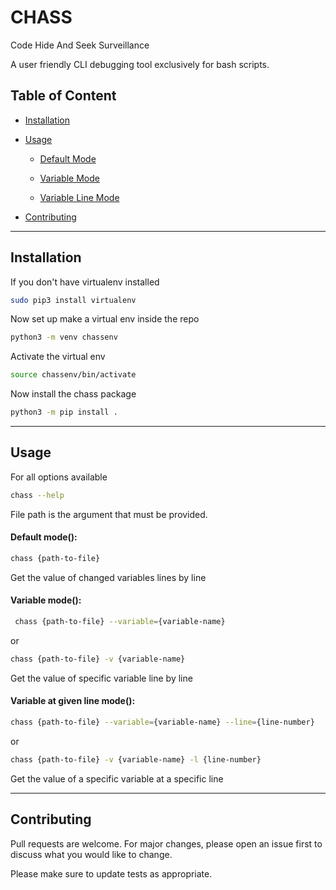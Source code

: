 # CHASS
Code Hide And Seek Surveillance

A user friendly CLI debugging tool exclusively for bash scripts.
## Table of Content
* [Installation](#installation)

* [Usage](#usage)

   * [Default Mode](#default)
   
   * [Variable Mode](#variable)
   
   * [Variable Line Mode](#line)
   
* [Contributing](#contributing)

---

## Installation

If you don't have virtualenv installed
```bash
sudo pip3 install virtualenv
```
Now set up make a virtual env inside the repo
```bash
python3 -m venv chassenv
```
Activate the virtual env
```bash
source chassenv/bin/activate
```
Now install the chass package
```bash
python3 -m pip install .
```
---

## Usage
For all options available

```bash
chass --help
```

File path is the argument that must be provided.

   <a name="default">
  
  #### Default mode(): 

   ```bash
   chass {path-to-file}
   ``` 

   Get the value of changed variables lines by line

   <a name="variable">
   
   #### Variable mode():
   
   ```bash
    chass {path-to-file} --variable={variable-name}
   ```
   
   or

   ```bash
   chass {path-to-file} -v {variable-name}
   ```
   
   Get the value of specific variable line by line

   <a name="line">

   #### Variable at given line mode():
   
   ```bash
   chass {path-to-file} --variable={variable-name} --line={line-number}
   ```
    
   or
   
   ```bash
   chass {path-to-file} -v {variable-name} -l {line-number}
   ```
   
   Get the value of a specific variable at a specific line

---

## Contributing
Pull requests are welcome. For major changes, please open an issue first to discuss what you would like to change.

Please make sure to update tests as appropriate.
